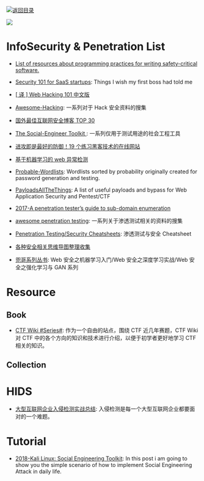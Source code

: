 [![返回目录](https://user-images.githubusercontent.com/5803001/38079637-ff0abcf0-3371-11e8-9b76-ad651620afc7.jpg)](https://github.com/wx-chevalier/Awesome-Lists)

![](https://coding.net/u/hoteam/p/Cache/git/raw/master/2017/1/2/1-1kLfZcbO_baIyNAHfakk2w.jpeg)

# InfoSecurity & Penetration List

- [List of resources about programming practices for writing safety-critical software. ](https://github.com/stanislaw/awesome-safety-critical)

- [Security 101 for SaaS startups](https://github.com/forter/security-101-for-saas-startups): Things I wish my first boss had told me

- [[ 译 ] Web Hacking 101 中文版](https://github.com/wizardforcel/web-hacking-101-zh)

- [Awesome-Hacking](https://github.com/Hack-with-Github/Awesome-Hacking#awesome-fuzzing): 一系列对于 Hack 安全资料的搜集

- [国外最佳互联网安全博客 TOP 30](https://jaq.alibaba.com/community/art/show?articleid=601&f=tt)

- [The Social-Engineer Toolkit ](https://github.com/trustedsec/social-engineer-toolkit): 一系列仅用于测试用途的社会工程工具

- [进攻即是最好的防御！19 个练习黑客技术的在线网站](https://zhuanlan.zhihu.com/p/24624347)

- [基于机器学习的 web 异常检测](https://zhuanlan.zhihu.com/p/25139556)

- [Probable-Wordlists](https://github.com/berzerk0/Probable-Wordlists): Wordlists sorted by probability originally created for password generation and testing.

- [PayloadsAllTheThings](https://github.com/swisskyrepo/PayloadsAllTheThings): A list of useful payloads and bypass for Web Application Security and Pentest/CTF

- [2017-A penetration tester’s guide to sub-domain enumeration](https://parg.co/U6Y)

* [awesome penetration testing](https://github.com/enaqx/awesome-pentest): 一系列关于渗透测试相关的资料的搜集

* [Penetration Testing/Security Cheatsheets](https://github.com/jshaw87/Cheatsheets): 渗透测试与安全 Cheatsheet

* [各种安全相关思维导图整理收集](https://github.com/phith0n/Mind-Map)

* [兜哥系列丛书](https://github.com/duoergun0729): Web 安全之机器学习入门/Web 安全之深度学习实战/Web 安全之强化学习与 GAN 系列

# Resource

## Book

- [CTF Wiki #Series#](https://ctf-wiki.github.io/ctf-wiki/): 作为一个自由的站点，围绕 CTF 近几年赛题，CTF Wiki 对 CTF 中的各个方向的知识和技术进行介绍，以便于初学者更好地学习 CTF 相关的知识。

## Collection

# HIDS

- [大型互联网企业入侵检测实战总结](https://xz.aliyun.com/t/1626/): 入侵检测是每一个大型互联网企业都要面对的一个难题。

# Tutorial

- [2018-Kali Linux: Social Engineering Toolkit](https://linuxhint.com/kali-linux-set/): In this post i am going to show you the simple scenario of how to implement Social Engineering Attack in daily life.
